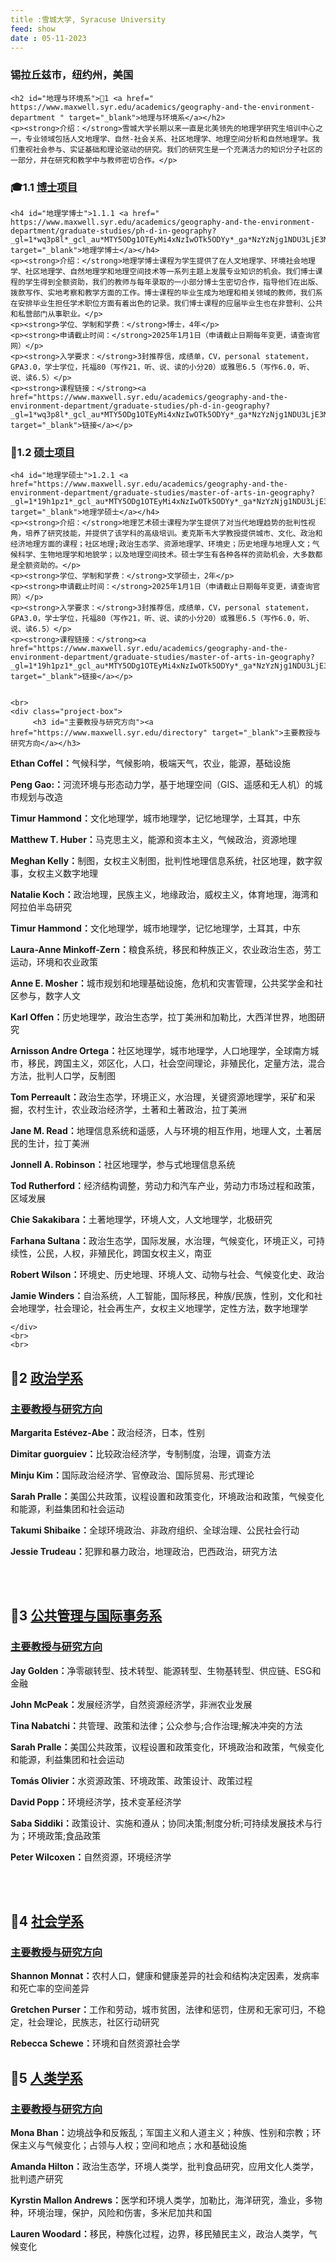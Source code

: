 ```yaml
---
title :雪城大学, Syracuse University
feed: show
date : 05-11-2023
---
```


<html lang="zh">
<head>
    <meta charset="UTF-8">
    <title>雪城大学，Syracuse University </title>
    <link rel="stylesheet" href="/assets/css/CSS.css">
</head>
<body>
    <h3>锡拉丘兹市，纽约州，美国</h3>

    <h2 id="地理与环境系">🏫1 <a href=" https://www.maxwell.syr.edu/academics/geography-and-the-environment-department " target="_blank">地理与环境系</a></h2>
    <p><strong>介绍：</strong>雪城大学长期以来一直是北美领先的地理学研究生培训中心之一，专业领域包括人文地理学、自然-社会关系、社区地理学、地理空间分析和自然地理学。我们重视社会参与、实证基础和理论驱动的研究。我们的研究生是一个充满活力的知识分子社区的一部分，并在研究和教学中与教师密切合作。</p>

<h3 id="博士项目">🎓1.1 <a href=" https://www.maxwell.syr.edu/academics/geography-and-the-environment-department/graduate-studies/ph-d-in-geography " target="_blank">博士项目</a></h3>

    <h4 id="地理学博士">1.1.1 <a href=" https://www.maxwell.syr.edu/academics/geography-and-the-environment-department/graduate-studies/ph-d-in-geography?_gl=1*wq3p8l*_gcl_au*MTY5ODg1OTEyMi4xNzIwOTk5ODYy*_ga*NzYzNjg1NDU3LjE3MjA5OTk4NjI.*_ga_JYZJL3F4BE*MTcyMDk5OTg2MS4xLjEuMTcyMTAwMDcyMC4xMC4wLjA.*_ga_QT13NN6N9S*MTcyMDk5OTg2MS4xLjEuMTcyMTAwMDcyMC4xMC4wLjA" target="_blank">地理学博士</a></h4>
    <p><strong>介绍：</strong>地理学博士课程为学生提供了在人文地理学、环境社会地理学、社区地理学、自然地理学和地理空间技术等一系列主题上发展专业知识的机会。我们博士课程的学生得到全额资助，我们的教师与每年录取的一小部分博士生密切合作，指导他们在出版、拨款写作、实地考察和教学方面的工作。博士课程的毕业生成为地理和相关领域的教师，我们系在安排毕业生担任学术职位方面有着出色的记录。我们博士课程的应届毕业生也在非营利、公共和私营部门从事职业。</p>
    <p><strong>学位、学制和学费：</strong>博士，4年</p>
    <p><strong>申请截止时间：</strong>2025年1月1日（申请截止日期每年变更，请查询官网）</p>
    <p><strong>入学要求：</strong>3封推荐信，成绩单，CV，personal statement，GPA3.0，学士学位，托福80（写作21，听、说、读的小分20）或雅思6.5（写作6.0，听、说、读6.5）</p>
    <p><strong>课程链接：</strong><a href="https://www.maxwell.syr.edu/academics/geography-and-the-environment-department/graduate-studies/ph-d-in-geography?_gl=1*wq3p8l*_gcl_au*MTY5ODg1OTEyMi4xNzIwOTk5ODYy*_ga*NzYzNjg1NDU3LjE3MjA5OTk4NjI.*_ga_JYZJL3F4BE*MTcyMDk5OTg2MS4xLjEuMTcyMTAwMDcyMC4xMC4wLjA.*_ga_QT13NN6N9S*MTcyMDk5OTg2MS4xLjEuMTcyMTAwMDcyMC4xMC4wLjA" target="_blank">链接</a></p>

<h3 id="硕士项目">📖1.2 <a href="https://www.maxwell.syr.edu/academics/geography-and-the-environment-department/graduate-studies/master-of-arts-in-geography" target="_blank">硕士项目</a></h3>

    <h4 id="地理学硕士">1.2.1 <a href="https://www.maxwell.syr.edu/academics/geography-and-the-environment-department/graduate-studies/master-of-arts-in-geography?_gl=1*19h1pz1*_gcl_au*MTY5ODg1OTEyMi4xNzIwOTk5ODYy*_ga*NzYzNjg1NDU3LjE3MjA5OTk4NjI.*_ga_JYZJL3F4BE*MTcyMDk5OTg2MS4xLjEuMTcyMTAwMDUzOC41OC4wLjA.*_ga_QT13NN6N9S*MTcyMDk5OTg2MS4xLjEuMTcyMTAwMDUzOS41Ny4wLjA" target="_blank">地理学硕士</a></h4>
    <p><strong>介绍：</strong>地理艺术硕士课程为学生提供了对当代地理趋势的批判性视角，培养了研究技能，并提供了该学科的高级培训。麦克斯韦大学教授提供城市、文化、政治和经济地理方面的课程；社区地理;政治生态学、资源地理学、环境史；历史地理与地理人文；气候科学、生物地理学和地貌学；以及地理空间技术。硕士学生有各种各样的资助机会，大多数都是全额资助的。</p>
    <p><strong>学位、学制和学费：</strong>文学硕士，2年</p>
    <p><strong>申请截止时间：</strong>2025年1月1日（申请截止日期每年变更，请查询官网）</p>
    <p><strong>入学要求：</strong>3封推荐信，成绩单，CV，personal statement，GPA3.0，学士学位，托福80（写作21，听、说、读的小分20）或雅思6.5（写作6.0，听、说、读6.5）</p>
    <p><strong>课程链接：</strong><a href="https://www.maxwell.syr.edu/academics/geography-and-the-environment-department/graduate-studies/master-of-arts-in-geography?_gl=1*19h1pz1*_gcl_au*MTY5ODg1OTEyMi4xNzIwOTk5ODYy*_ga*NzYzNjg1NDU3LjE3MjA5OTk4NjI.*_ga_JYZJL3F4BE*MTcyMDk5OTg2MS4xLjEuMTcyMTAwMDUzOC41OC4wLjA.*_ga_QT13NN6N9S*MTcyMDk5OTg2MS4xLjEuMTcyMTAwMDUzOS41Ny4wLjA" target="_blank">链接</a></p>

   
    <br>
    <div class="project-box">
         <h3 id="主要教授与研究方向"><a href="https://www.maxwell.syr.edu/directory" target="_blank">主要教授与研究方向</a></h3>
<p><strong> Ethan Coffel：</strong>气候科学，气候影响，极端天气，农业，能源，基础设施</p>
        <p><strong> Peng Gao:：</strong>河流环境与形态动力学，基于地理空间（GIS、遥感和无人机）的城市规划与改造</p>
        <p><strong> Timur Hammond：</strong>文化地理学，城市地理学，记忆地理学，土耳其，中东</p>
        <p><strong> Matthew T. Huber：</strong>马克思主义，能源和资本主义，气候政治，资源地理 </p>
        <p><strong> Meghan Kelly：</strong>制图，女权主义制图，批判性地理信息系统，社区地理，数字叙事，女权主义数字地理</p>
        <p><strong> Natalie Koch：</strong>政治地理，民族主义，地缘政治，威权主义，体育地理，海湾和阿拉伯半岛研究</p>
        <p><strong> Timur Hammond：</strong>文化地理学，城市地理学，记忆地理学，土耳其，中东</p>
        <p><strong> Laura-Anne Minkoff-Zern：</strong>粮食系统，移民和种族正义，农业政治生态，劳工运动，环境和农业政策</p>
        <p><strong> Anne E. Mosher：</strong>城市规划和地理基础设施，危机和灾害管理，公共奖学金和社区参与，数字人文</p>
        <p><strong> Karl Offen：</strong>历史地理学，政治生态学，拉丁美洲和加勒比，大西洋世界，地图研究</p>
        <p><strong> Arnisson Andre Ortega：</strong>社区地理学，城市地理学，人口地理学，全球南方城市，移民，跨国主义，郊区化，人口，社会空间理论，非殖民化，定量方法，混合方法，批判人口学，反制图</p>
        <p><strong> Tom Perreault：</strong>政治生态学，环境正义，水治理，关键资源地理学，采矿和采掘，农村生计，农业政治经济学，土著和土著政治，拉丁美洲</p>
        <p><strong> Jane M. Read：</strong>地理信息系统和遥感，人与环境的相互作用，地理人文，土著居民的生计，拉丁美洲</p>
        <p><strong> Jonnell A. Robinson：</strong>社区地理学，参与式地理信息系统</p>
        <p><strong> Tod Rutherford：</strong>经济结构调整，劳动力和汽车产业，劳动力市场过程和政策，区域发展</p>
        <p><strong> Chie Sakakibara：</strong>土著地理学，环境人文，人文地理学，北极研究</p>
        <p><strong> Farhana Sultana：</strong>政治生态学，国际发展，水治理，气候变化，环境正义，可持续性，公民，人权，非殖民化，跨国女权主义，南亚</p>
        <p><strong> Robert Wilson：</strong>环境史、历史地理、环境人文、动物与社会、气候变化史、政治</p>
        <p><strong> Jamie Winders：</strong>自治系统，人工智能，国际移民，种族/民族，性别，文化和社会地理学，社会理论，社会再生产，女权主义地理学，定性方法，数字地理学</p>


    </div>
    <br>
    <br>

<h2 id="政治学系">🏫2 <a href=" https://www.maxwell.syr.edu/academics/political-science-department " target="_blank">政治学系</a></h2>

<div class="project-box">
         <h3 id="主要教授与研究方向"><a href=" https://www.maxwell.syr.edu/academics/political-science/people " target="_blank">主要教授与研究方向</a></h3>
<p><strong> Margarita Estévez-Abe：</strong>政治经济，日本，性别</p>
        <p><strong> Dimitar guorguiev：</strong>比较政治经济学，专制制度，治理，调查方法</p>
        <p><strong> Minju Kim：</strong>国际政治经济学、官僚政治、国际贸易、形式理论</p>
        <p><strong> Sarah Pralle：</strong>美国公共政策，议程设置和政策变化，环境政治和政策，气候变化和能源，利益集团和社会运动</p>
        <p><strong> Takumi Shibaike：</strong>全球环境政治、非政府组织、全球治理、公民社会行动</p>
        <p><strong> Jessie Trudeau：</strong>犯罪和暴力政治，地理政治，巴西政治，研究方法</p>

 </div>
<br>
<br>

<h2 id="公共管理与国际事务系">🏫3 <a href=" https://www.maxwell.syr.edu/academics/public-administration-international-affairs-department " target="_blank">公共管理与国际事务系</a></h2>

<div class="project-box">
         <h3 id="主要教授与研究方向"><a href=" https://www.maxwell.syr.edu/academics/public-administration-international-affairs-department/people" target="_blank">主要教授与研究方向</a></h3>
<p><strong> Jay Golden：</strong>净零碳转型、技术转型、能源转型、生物基转型、供应链、ESG和金融</p>
        <p><strong> John McPeak：</strong>发展经济学，自然资源经济学，非洲农业发展</p>
        <p><strong> Tina Nabatchi：</strong>共管理、政策和法律；公众参与;合作治理;解决冲突的方法</p>
        <p><strong> Sarah Pralle：</strong>美国公共政策，议程设置和政策变化，环境政治和政策，气候变化和能源，利益集团和社会运动</p>
        <p><strong> Tomás Olivier：</strong>水资源政策、环境政策、政策设计、政策过程</p>
        <p><strong> David Popp：</strong>环境经济学，技术变革经济学</p>
        <p><strong> Saba Siddiki：</strong>政策设计、实施和遵从；协同决策;制度分析;可持续发展技术与行为；环境政策;食品政策</p>
        <p><strong> Peter Wilcoxen：</strong>自然资源，环境经济学</p>

</div>
<br>
<br>

<h2 id="社会学系">🏫4 <a href=" https://www.maxwell.syr.edu/academics/sociology-department " target="_blank">社会学系</a></h2>

<div class="project-box">
         <h3 id="主要教授与研究方向"><a href=" https://www.maxwell.syr.edu/academics/sociology-department/people" target="_blank">主要教授与研究方向</a></h3>
<p><strong> Shannon Monnat：</strong>农村人口，健康和健康差异的社会和结构决定因素，发病率和死亡率的空间差异</p>
        <p><strong> Gretchen Purser：</strong>工作和劳动，城市贫困，法律和惩罚，住房和无家可归，不稳定，社会理论，民族志，社区行动研究</p>
        <p><strong> Rebecca Schewe：</strong>环境和自然资源社会学</p>
</div>

<h2 id="人类学系">🏫5 <a href=" https://www.maxwell.syr.edu/academics/anthropology-department " target="_blank">人类学系</a></h2>

<div class="project-box">
         <h3 id="主要教授与研究方向"><a href=" https://www.maxwell.syr.edu/academics/anthropology-department/people" target="_blank">主要教授与研究方向</a></h3>
<p><strong> Mona Bhan：</strong>边境战争和反叛乱；军国主义和人道主义；种族、性别和宗教；环保主义与气候变化；占领与人权；空间和地点；水和基础设施</p>
        <p><strong> Amanda Hilton：</strong>政治生态学，环境人类学，批判食品研究，应用文化人类学，批判遗产研究</p>
        <p><strong> Kyrstin Mallon Andrews：</strong>医学和环境人类学，加勒比，海洋研究，渔业，多物种，环境治理，保护，风险和伤害，多米尼加共和国</p>
        <p><strong> Lauren Woodard：</strong>移民，种族化过程，边界，移民殖民主义，政治人类学，气候变化</p>

</div>


</body>
</html>

